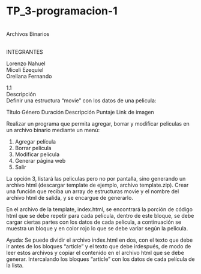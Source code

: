 # TP_3-programacion-1
<br>Archivos Binarios</br>

<br>INTEGRANTES</br>

Lorenzo Nahuel
<br>Miceli Ezequiel<br>
Orellana Fernando

1.1 <br>Descripción</br>
Definir una estructura “movie” con los datos de una pelicula: 

Título 
Género 
Duración 
Descripción 
Puntaje 
Link de imagen


Realizar un programa que permita agregar, borrar y modificar peliculas en un archivo binario
mediante un menú: 
1. Agregar película 
2. Borrar película 
3. Modificar película 
4. Generar página web 
5. Salir 


La opción 3, listará las peliculas pero no por pantalla, sino generando un archivo html
(descargar template de ejemplo, archivo template.zip). 
Crear una función que reciba un array de estructuras movie y el nombre del archivo html de
salida, y se encargue de generarlo.


En el archivo de la template, index.html, se encontrará la porción de código html que se debe
repetir para cada película, dentro de este bloque, se debe cargar ciertas partes con los datos
de cada película, a continuación se muestra un bloque y en color rojo lo que se debe variar
según la pelicula.   





 Ayuda: Se puede dividir el archivo index.html en dos, con el texto que debe ir antes de los
bloques “article” y el texto que debe irdespués, de modo de leer estos archivos y copiar el
contenido en el archivo html que se debe generar. Intercalando los bloques “article” con los
datos de cada película de la lista.
